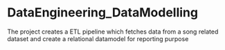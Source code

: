 # DataEngineering_DataModelling
The project creates a ETL pipeline which fetches data from a song related dataset and create a relational datamodel for reporting purpose
